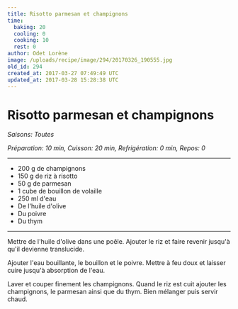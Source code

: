 ```yaml
---
title: Risotto parmesan et champignons
time:
  baking: 20
  cooling: 0
  cooking: 10
  rest: 0
author: Odet Lorène
image: /uploads/recipe/image/294/20170326_190555.jpg
old_id: 294
created_at: 2017-03-27 07:49:49 UTC
updated_at: 2017-03-28 15:28:38 UTC
---
```


# Risotto parmesan et champignons



*Saisons: Toutes*

*Préparation: 10 min, Cuisson: 20 min, Refrigération: 0 min, Repos: 0*

---

- 200 g de champignons
- 150 g de riz à risotto
- 50 g de parmesan
- 1 cube de bouillon de volaille
- 250 ml d'eau
- De l'huile d'olive
- Du poivre
- Du thym

---

Mettre de l'huile d'olive dans une poêle. Ajouter le riz et faire revenir jusqu'à qu'il devienne translucide.

Ajouter l'eau bouillante, le bouillon et le poivre. Mettre à feu doux et laisser cuire jusqu'à absorption de l'eau.

Laver et couper finement les champignons. Quand le riz est cuit ajouter les champignons, le parmesan ainsi que du thym. Bien mélanger puis servir chaud.

